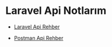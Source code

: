 # Laravel Api Notlarım

- [Laravel Api Rehber](https://github.com/kaankaltakkiran/Linux_notlarim/blob/main/php_notlarim/notlarim/laravel_api_notlarim/notlarim/ornek_api_rehberi.md)

- [Postman Api Rehber](https://github.com/kaankaltakkiran/Linux_notlarim/blob/main/php_notlarim/notlarim/laravel_api_notlarim/notlarim/postman_api_rehberi.md)
